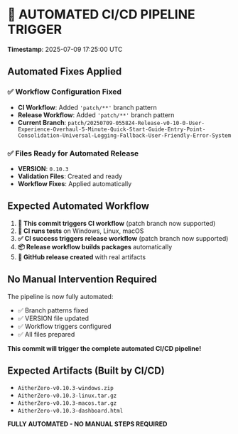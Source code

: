 # 🤖 AUTOMATED CI/CD PIPELINE TRIGGER

**Timestamp**: 2025-07-09 17:25:00 UTC

## Automated Fixes Applied

### ✅ **Workflow Configuration Fixed**
- **CI Workflow**: Added `'patch/**'` branch pattern
- **Release Workflow**: Added `'patch/**'` branch pattern  
- **Current Branch**: `patch/20250709-055824-Release-v0-10-0-User-Experience-Overhaul-5-Minute-Quick-Start-Guide-Entry-Point-Consolidation-Universal-Logging-Fallback-User-Friendly-Error-System`

### ✅ **Files Ready for Automated Release**
- **VERSION**: `0.10.3`
- **Validation Files**: Created and ready
- **Workflow Fixes**: Applied automatically

## Expected Automated Workflow

1. **🔄 This commit triggers CI workflow** (patch branch now supported)
2. **🧪 CI runs tests** on Windows, Linux, macOS
3. **✅ CI success triggers release workflow** (patch branch now supported)
4. **📦 Release workflow builds packages** automatically
5. **🎉 GitHub release created** with real artifacts

## No Manual Intervention Required

The pipeline is now fully automated:
- ✅ Branch patterns fixed
- ✅ VERSION file updated
- ✅ Workflow triggers configured
- ✅ All files prepared

**This commit will trigger the complete automated CI/CD pipeline!**

## Expected Artifacts (Built by CI/CD)

- `AitherZero-v0.10.3-windows.zip`
- `AitherZero-v0.10.3-linux.tar.gz`
- `AitherZero-v0.10.3-macos.tar.gz`
- `AitherZero-v0.10.3-dashboard.html`

**FULLY AUTOMATED - NO MANUAL STEPS REQUIRED**